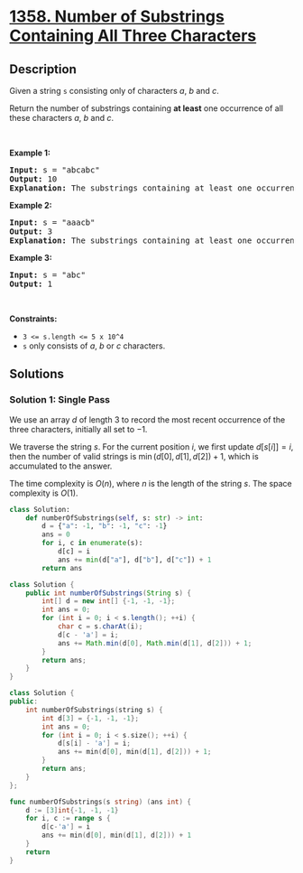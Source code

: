 # [1358. Number of Substrings Containing All Three Characters](https://leetcode.com/problems/number-of-substrings-containing-all-three-characters)


## Description

<p>Given a string <code>s</code>&nbsp;consisting only of characters <em>a</em>, <em>b</em> and <em>c</em>.</p>

<p>Return the number of substrings containing <b>at least</b>&nbsp;one occurrence of all these characters <em>a</em>, <em>b</em> and <em>c</em>.</p>

<p>&nbsp;</p>
<p><strong class="example">Example 1:</strong></p>

<pre>
<strong>Input:</strong> s = &quot;abcabc&quot;
<strong>Output:</strong> 10
<strong>Explanation:</strong> The substrings containing&nbsp;at least&nbsp;one occurrence of the characters&nbsp;<em>a</em>,&nbsp;<em>b</em>&nbsp;and&nbsp;<em>c are &quot;</em>abc<em>&quot;, &quot;</em>abca<em>&quot;, &quot;</em>abcab<em>&quot;, &quot;</em>abcabc<em>&quot;, &quot;</em>bca<em>&quot;, &quot;</em>bcab<em>&quot;, &quot;</em>bcabc<em>&quot;, &quot;</em>cab<em>&quot;, &quot;</em>cabc<em>&quot; </em>and<em> &quot;</em>abc<em>&quot; </em>(<strong>again</strong>)<em>. </em>
</pre>

<p><strong class="example">Example 2:</strong></p>

<pre>
<strong>Input:</strong> s = &quot;aaacb&quot;
<strong>Output:</strong> 3
<strong>Explanation:</strong> The substrings containing&nbsp;at least&nbsp;one occurrence of the characters&nbsp;<em>a</em>,&nbsp;<em>b</em>&nbsp;and&nbsp;<em>c are &quot;</em>aaacb<em>&quot;, &quot;</em>aacb<em>&quot; </em>and<em> &quot;</em>acb<em>&quot;.</em><em> </em>
</pre>

<p><strong class="example">Example 3:</strong></p>

<pre>
<strong>Input:</strong> s = &quot;abc&quot;
<strong>Output:</strong> 1
</pre>

<p>&nbsp;</p>
<p><strong>Constraints:</strong></p>

<ul>
	<li><code>3 &lt;= s.length &lt;= 5 x 10^4</code></li>
	<li><code>s</code>&nbsp;only consists of&nbsp;<em>a</em>, <em>b</em> or <em>c&nbsp;</em>characters.</li>
</ul>

## Solutions

### Solution 1: Single Pass

We use an array $d$ of length $3$ to record the most recent occurrence of the three characters, initially all set to $-1$.

We traverse the string $s$. For the current position $i$, we first update $d[s[i]]=i$, then the number of valid strings is $\min(d[0], d[1], d[2]) + 1$, which is accumulated to the answer.

The time complexity is $O(n)$, where $n$ is the length of the string $s$. The space complexity is $O(1)$.

<!-- tabs:start -->

```python
class Solution:
    def numberOfSubstrings(self, s: str) -> int:
        d = {"a": -1, "b": -1, "c": -1}
        ans = 0
        for i, c in enumerate(s):
            d[c] = i
            ans += min(d["a"], d["b"], d["c"]) + 1
        return ans
```

```java
class Solution {
    public int numberOfSubstrings(String s) {
        int[] d = new int[] {-1, -1, -1};
        int ans = 0;
        for (int i = 0; i < s.length(); ++i) {
            char c = s.charAt(i);
            d[c - 'a'] = i;
            ans += Math.min(d[0], Math.min(d[1], d[2])) + 1;
        }
        return ans;
    }
}
```

```cpp
class Solution {
public:
    int numberOfSubstrings(string s) {
        int d[3] = {-1, -1, -1};
        int ans = 0;
        for (int i = 0; i < s.size(); ++i) {
            d[s[i] - 'a'] = i;
            ans += min(d[0], min(d[1], d[2])) + 1;
        }
        return ans;
    }
};
```

```go
func numberOfSubstrings(s string) (ans int) {
	d := [3]int{-1, -1, -1}
	for i, c := range s {
		d[c-'a'] = i
		ans += min(d[0], min(d[1], d[2])) + 1
	}
	return
}
```

<!-- tabs:end -->

<!-- end -->
